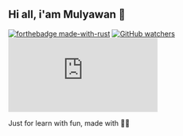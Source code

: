 ## Hi all, i'am Mulyawan 👋

[![forthebadge made-with-rust](http://ForTheBadge.com/images/badges/made-with-rust.svg)](https://www.rust-lang.org/)
[![GitHub watchers](https://img.shields.io/github/watchers/Naereen/StrapDown.js.svg?style=social&label=Watch&maxAge=2592000)](https://GitHub.com/Naereen/StrapDown.js/watchers/)
[![GitHub contributors](https://badgen.net/github/contributors/Naereen/Strapdown.js)](https://GitHub.com/Naereen/Strapdown.js/graphs/contributors/)

Just for learn with fun, made with 💪🏻
<!--
**mulyawan-ops/mulyawan-ops** is a ✨ _special_ ✨ repository because its `README.md` (this file) appears on your GitHub profile.

Here are some ideas to get you started:

- 🔭 I’m currently working on ...
- 🌱 I’m currently learning ...
- 👯 I’m looking to collaborate on ...
- 🤔 I’m looking for help with ...
- 💬 Ask me about ...
- 📫 How to reach me: ...
- 😄 Pronouns: ...
- ⚡ Fun fact: ...
-->
